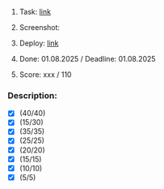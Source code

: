 1. Task: [link](xxx)
2. Screenshot:

3. Deploy: [link](xxx)
4. Done: 01.08.2025 / Deadline: 01.08.2025
5. Score: xxx / 110

### Description:

- [x] (40/40)
- [x] (15/30)
- [x] (35/35)
- [x] (25/25)
- [x] (20/20)
- [x] (15/15)
- [x] (10/10)
- [x] (5/5)
